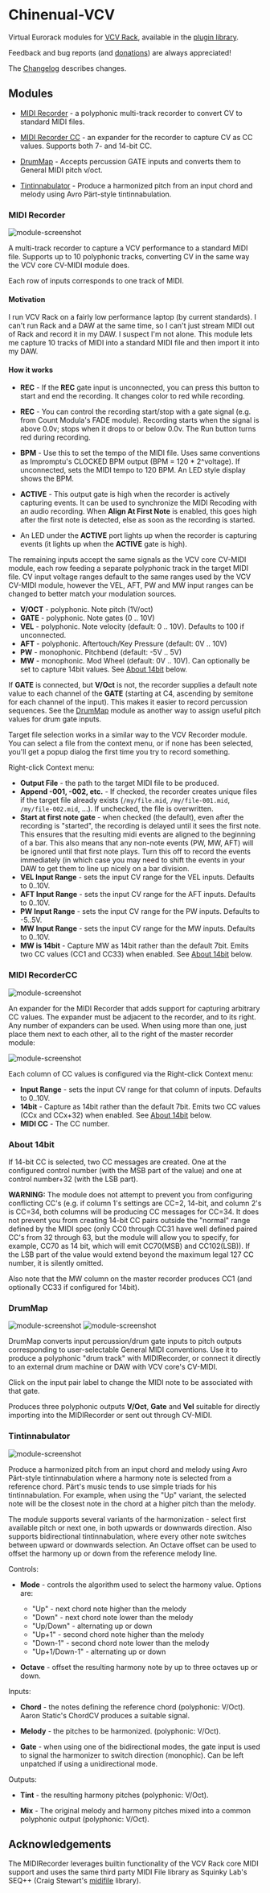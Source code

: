 # Chinenual-VCV

Virtual Eurorack modules for [VCV Rack](https://vcvrack.com), available in the [plugin library](https://library.vcvrack.com/).

Feedback and bug reports (and [donations](https://paypal.me/chinenual)) are always appreciated!

The [Changelog](./CHANGELOG.md) describes changes.

## Modules

* [MIDI Recorder](#midi-recorder) - a polyphonic multi-track recorder
  to convert CV to standard MIDI files.
  
* [MIDI Recorder CC](#midi-recordercc) - an expander for the recorder
  to capture CV as CC values. Supports both 7- and 14-bit CC.

* [DrumMap](#drummap) - Accepts percussion GATE inputs and converts them to General MIDI pitch v/oct.

* [Tintinnabulator](#tintinnabulator) - Produce a harmonized pitch from an input chord and melody using Avro Pärt-style tintinnabulation.
  
### MIDI Recorder

![module-screenshot](./doc/MIDIRecorder.png)

A multi-track recorder to capture a VCV performance to a standard MIDI
file.   Supports up to 10 polyphonic tracks, converting CV in the same
way the VCV core CV-MIDI module does.

Each row of inputs corresponds to one track of MIDI. 

#### Motivation

I run VCV Rack on a fairly low performance laptop (by current
standards).  I can't run Rack and a DAW at the same time, so I can't
just stream MIDI out of Rack and record it in my DAW.   I suspect I'm
not alone.   This module lets me capture 10 tracks of MIDI into a standard MIDI
file and then import it into my DAW.

####  How it works

* **REC**  - If the **REC** gate input is unconnected, you can press
  this button to start and end the recording.  It changes color to red
  while recording.
  
* **REC** - You can control the recording start/stop with a gate
  signal (e.g. from Count Modula's FADE module).   Recording starts
  when the signal
  is above 0.0v; stops when it drops to or below 0.0v.   The Run
  button turns red during recording.
  
* **BPM** - Use this to set the tempo of the MIDI file.  Uses same
  conventions as Impromptu's CLOCKED BPM output (BPM = 120 * 2^voltage).  If unconnected, sets the MIDI tempo
  to 120 BPM.  An LED style display shows the BPM.

* **ACTIVE** - This output gate is high when the recorder is actively
   capturing events.  It can be used to synchronize
  the MIDI Recoding with an audio recording.  When **Align At First
  Note** is enabled, this goes high after the first note is
  detected, else as soon as the recording is started.
  
*  An LED under the **ACTIVE** port lights up when the recorder
   is capturing events (it lights up when the **ACTIVE**
   gate is high).

   
The remaining inputs accept the same signals as the VCV core
CV-MIDI module, each row feeding a separate polyphonic track in the
target MIDI file.  CV input voltage ranges default to the same ranges
used by the VCV 
CV-MIDI module, however the VEL, AFT, PW and MW input ranges can be
changed to better match your modulation sources.  

* **V/OCT** - polyphonic. Note pitch (1V/oct)
* **GATE** - polyphonic. Note gates (0 .. 10V)
* **VEL**  - polyphonic. Note velocity (default: 0 .. 10V).  Defaults to 100 if unconnected.
* **AFT** - polyphonic. Aftertouch/Key Pressure (default: 0V .. 10V)
* **PW** - monophonic. Pitchbend (default: -5V .. 5V)
* **MW** - monophonic. Mod Wheel (default: 0V .. 10V).  Can optionally
  be set to capture 14bit values. See [About 14bit](#about-14bit) below.

If **GATE** is connected, but **V/Oct** is not, the recorder supplies a default note value to each channel of the **GATE** (starting at C4, ascending by semitone for each channel of the input).  This makes it easier to record percussion sequences.  See the [DrumMap](#drummap) module as another way to assign useful pitch values for drum gate inputs.

Target file selection works in a similar way to the VCV Recorder
module.  You can select a file from the context menu, or if none has
been selected, you'll get a popup dialog the first time you try to
record something. 

Right-click Context menu:

* **Output File** - the path to the target MIDI file to be produced.
* **Append -001, -002, etc.** - If checked, the recorder creates unique files if the target
  file already exists (`/my/file.mid`,  `/my/file-001.mid`,
  `/my/file-002.mid`, ...). If unchecked, the file is overwritten.
* **Start at first note gate** - when checked (the default), even
  after the recording is "started", the
  recording is delayed until it sees the first note.  This ensures that the
  resulting midi events are aligned to the beginning of a bar.   This
  also means that any non-note events (PW, MW, AFT) will be ignored
  until that first note plays.    Turn this off to record the events
  immediately (in which case you may need to shift the events in your
  DAW to get them to line up nicely on a bar division.
* **VEL Input Range** - sets the input CV range for the VEL inputs.
  Defaults to 0..10V.
* **AFT Input Range** - sets the input CV range for the AFT inputs.
  Defaults to 0..10V.
* **PW Input Range** - sets the input CV range for the PW inputs.
  Defaults to -5..5V.
* **MW Input Range** - sets the input CV range for the MW inputs.
  Defaults to 0..10V.
* **MW is 14bit** - Capture MW as 14bit rather than the default
  7bit. Emits two CC values (CC1 and CC33) when enabled.  See
  [About 14bit](#about-14bit) below. 

### MIDI RecorderCC

![module-screenshot](./doc/MIDIRecorderCC.png)

An expander for the MIDI Recorder that adds support for capturing
arbitrary CC values.   The expander must be adjacent to the recorder,
and to its right.  Any number of expanders can be used. When using
more than one, just place them next to each other, all to the right of
the master recorder module:

![module-screenshot](./doc/MIDIRecorder-ExpanderChain.png)

Each column of CC values is configured via  the Right-click Context menu:

* **Input Range** - sets the input CV range for that column of
  inputs. Defaults to 0..10V.
* **14bit** - Capture as 14bit rather than the default
  7bit. Emits two CC values (CCx and CCx+32) when enabled.  See
  [About 14bit](#about-14bit) below. 
* **MIDI CC** - The CC number.   


### About 14bit

If 14-bit CC is selected, two CC messages are created.  One at the
configured control number (with the MSB part of the value) and one at
control number+32 (with the LSB part).

**WARNING:** 
The module does not attempt to prevent you from configuring
conflicting CC's (e.g. if column 1's settings are CC=2, 14-bit, and
column 2's is CC=34, both columns will be producing CC messages for
CC=34.  It does not prevent you from creating 14-bit CC pairs outside
the "normal" range defined by the MIDI spec (only CC0 through CC31
have well defined paired CC's from 32 through 63, but the module will
allow you to specify, for example, CC70 as 14 bit, which will emit
CC70(MSB) and CC102(LSB)).   If the LSB part of the value would extend
beyond the maximum legal 127 CC number, it is silently omitted.

Also note that the MW column on the master recorder produces CC1 (and
optionally CC33 if configured for 14bit).

### DrumMap 

![module-screenshot](./doc/DrumMap_w_MIDIRecorder.png)
![module-screenshot](./doc/DrumMap_w_CV-MIDI.png) 

DrumMap converts input percussion/drum gate inputs to pitch outputs corresponding to user-selectable General MIDI conventions.  Use it to produce a polyphonic "drum track" with MIDIRecorder, or connect it directly to an external drum machine or DAW with VCV core's CV-MIDI.

Click on the input pair label to change the MIDI note to be associated with that gate. 

Produces three polyphonic outputs **V/Oct**, **Gate** and **Vel** suitable for directly importing into the MIDIRecorder or sent out through CV-MIDI.

### Tintinnabulator

![module-screenshot](./doc/Tint.png) 

Produce a harmonized pitch from an input chord and melody using Avro
Pärt-style tintinnabulation where a harmony note is selected from a
reference chord.  Pärt's music tends to use simple triads for his
tintinnabulation.  For example, when using the "Up" variant, the
selected note will be the closest note in the chord at a higher pitch
than the melody.
  
The module supports several variants of the harmonization - select
first available pitch or next one, in both upwards or downwards
direction.  Also supports bidirectional tintinnabulation, where every
other note switches between upward or downwards selection.  An Octave
offset can be used to offset the harmony up or down from the reference
melody line. 
  
Controls:
 * **Mode** - controls the algorithm used to select the harmony value.
   Options are:
   * "Up" - next chord note higher than the melody
   * "Down" - next chord note lower than the melody
   * "Up/Down" - alternating up or down 
   * "Up+1" - second chord note higher than the melody
   * "Down-1" - second chord note lower than the melody
   * "Up+1/Down-1" - alternating up or down 

* **Octave** - offset the resulting harmony note by up to three
  octaves up or down.
  
 Inputs:
 
 * **Chord** - the notes defining the reference chord (polyphonic:
   V/Oct).   Aaron Static's ChordCV produces a suitable signal.
   
 * **Melody** - the pitches to be harmonized.  (polyphonic: V/Oct).
 
 * **Gate** - when using one of the bidirectional modes, the gate
   input is used to signal the harmonizer to switch direction
   (monophic).  Can be left unpatched if using a unidirectional
   mode. 

Outputs:

* **Tint** - the resulting harmony pitches (polyphonic: V/Oct). 

* **Mix** - The original melody and harmony pitches mixed into a
  common polyphonic output (polyphonic: V/Oct).
	
   
## Acknowledgements

The MIDIRecorder leverages builtin functionality of the VCV Rack core
MIDI support and uses the same third party MIDI File library as
Squinky Lab's SEQ++ (Craig Stewart's [midifile](https://github.com/craigsapp/midifile) library). 

